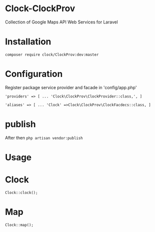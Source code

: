 # Clock-ClockProv
Collection of Google Maps API Web Services for Laravel

# Installation

`composer require clock/ClockProv:dev:master`

# Configuration

Register package service provider and facade in 'config/app.php'

`'providers' => [
    ...
    'Clock\ClockProv\ClockProvider::class,',
]`

`'aliases' => [
    ...
    'Clock' =>Clock\ClockProv\ClockFacdecs::class,
]`

# publish

After then ` php artisan vendor:publish `

# Usage

# Clock

` Clock::clock(); `

# Map

` Clock::map(); `
